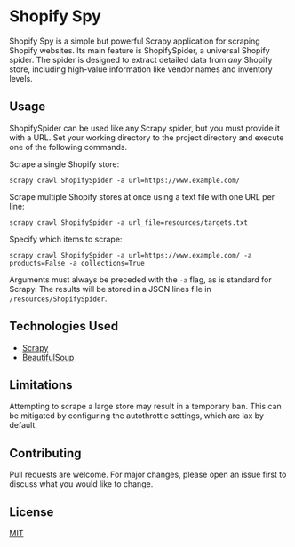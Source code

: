 # Shopify Spy
Shopify Spy is a simple but powerful Scrapy application for scraping Shopify websites. Its main feature is ShopifySpider, a universal Shopify spider. The spider is designed to extract detailed data from *any* Shopify store, including high-value information like vendor names and inventory levels.

## Usage
ShopifySpider can be used like any Scrapy spider, but you must provide it with a URL. Set your working directory to the project directory and execute one of the following commands.

Scrape a single Shopify store:
```shell
scrapy crawl ShopifySpider -a url=https://www.example.com/
```
Scrape multiple Shopify stores at once using a text file with one URL per line:
```shell
scrapy crawl ShopifySpider -a url_file=resources/targets.txt
```
Specify which items to scrape:
```shell
scrapy crawl ShopifySpider -a url=https://www.example.com/ -a products=False -a collections=True
```
 Arguments must always be preceded with the `-a` flag, as is standard for Scrapy. The results will be stored in a JSON lines file in `/resources/ShopifySpider`.

## Technologies Used
* [Scrapy](https://docs.scrapy.org/en/latest/index.html)
* [BeautifulSoup](https://www.crummy.com/software/BeautifulSoup/bs4/doc/)

## Limitations
Attempting to scrape a large store may result in a temporary ban. This can be mitigated by configuring the autothrottle settings, which are lax by default.

## Contributing
Pull requests are welcome. For major changes, please open an issue first to discuss what you would like to change.

## License
[MIT](https://choosealicense.com/licenses/mit/)
